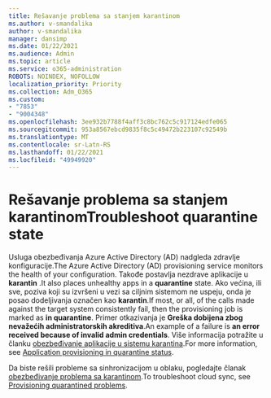 ```yaml
---
title: Rešavanje problema sa stanjem karantinom
ms.author: v-smandalika
author: v-smandalika
manager: dansimp
ms.date: 01/22/2021
ms.audience: Admin
ms.topic: article
ms.service: o365-administration
ROBOTS: NOINDEX, NOFOLLOW
localization_priority: Priority
ms.collection: Adm_O365
ms.custom:
- "7853"
- "9004348"
ms.openlocfilehash: 3ee932b7788f4aff3c8bc762c5c917124edfe065
ms.sourcegitcommit: 953a8567ebcd9835f8c5c49472b223107c92549b
ms.translationtype: MT
ms.contentlocale: sr-Latn-RS
ms.lasthandoff: 01/22/2021
ms.locfileid: "49949920"
---
```

# <a name="troubleshoot-quarantine-state"></a><span data-ttu-id="686a8-102">Rešavanje problema sa stanjem karantinom</span><span class="sxs-lookup"><span data-stu-id="686a8-102">Troubleshoot quarantine state</span></span>

<span data-ttu-id="686a8-103">Usluga obezbeđivanja Azure Active Directory (AD) nadgleda zdravlje konfiguracije.</span><span class="sxs-lookup"><span data-stu-id="686a8-103">The Azure Active Directory (AD) provisioning service monitors the health of your configuration.</span></span> <span data-ttu-id="686a8-104">Takođe postavlja nezdrave aplikacije u **karantin** .</span><span class="sxs-lookup"><span data-stu-id="686a8-104">It also places unhealthy apps in a **quarantine** state.</span></span> <span data-ttu-id="686a8-105">Ako većina, ili sve, poziva koji su izvršeni u vezi sa ciljnim sistemom ne uspeju, onda je posao dodeljivanja označen kao **karantin**.</span><span class="sxs-lookup"><span data-stu-id="686a8-105">If most, or all, of the calls made against the target system consistently fail, then the provisioning job is marked as **in quarantine**.</span></span> <span data-ttu-id="686a8-106">Primer otkazivanja je **Greška dobijena zbog nevažećih administratorskih akreditiva**.</span><span class="sxs-lookup"><span data-stu-id="686a8-106">An example of a failure is **an error received because of invalid admin credentials**.</span></span> <span data-ttu-id="686a8-107">Više informacija potražite u članku [obezbeđivanje aplikacije u sistemu karantina](https://docs.microsoft.com/azure/active-directory/app-provisioning/application-provisioning-quarantine-status).</span><span class="sxs-lookup"><span data-stu-id="686a8-107">For more information, see [Application provisioning in quarantine status](https://docs.microsoft.com/azure/active-directory/app-provisioning/application-provisioning-quarantine-status).</span></span>

<span data-ttu-id="686a8-108">Da biste rešili probleme sa sinhronizacijom u oblaku, pogledajte članak [obezbeđivanje problema sa karantinom](https://docs.microsoft.com/azure/active-directory/cloud-sync/how-to-troubleshoot#provisioning-quarantined-problems).</span><span class="sxs-lookup"><span data-stu-id="686a8-108">To troubleshoot cloud sync, see [Provisioning quarantined problems](https://docs.microsoft.com/azure/active-directory/cloud-sync/how-to-troubleshoot#provisioning-quarantined-problems).</span></span> 
